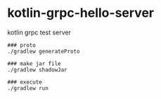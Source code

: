 # kotlin-grpc-hello-server
kotlin grpc test server

```code
### proto
./gradlew generateProto

### make jar file
./gradlew shadowJar

### execute
./gradlew run
``````
